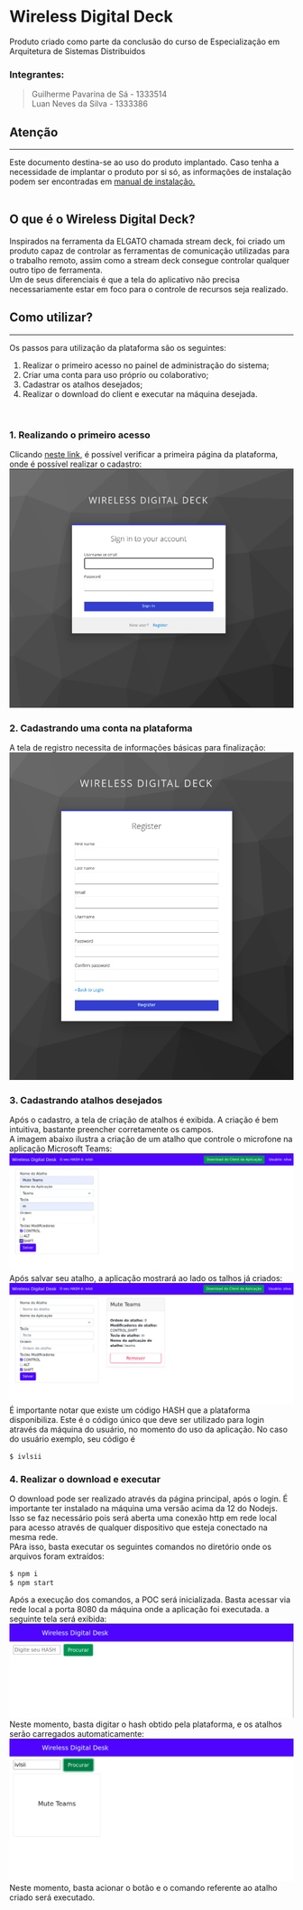 # Wireless Digital Deck

Produto criado como parte da conclusão do curso de Especialização em Arquitetura de Sistemas Distribuidos

### Integrantes:
> Guilherme Pavarina de Sá - 1333514<br/>
> Luan Neves da Silva - 1333386

## Atenção
----
Este documento destina-se ao uso do produto implantado. Caso tenha a necessidade de implantar o produto por si só, as informações de instalação podem ser encontradas em [manual de instalação.](docs/requirements.md)<br />
<br />

## O que é o Wireless Digital Deck?
Inspirados na ferramenta da ELGATO chamada stream deck, foi criado um produto capaz de controlar as ferramentas de comunicação utilizadas para o trabalho remoto, assim como a stream deck consegue controlar qualquer outro tipo de ferramenta. <br/>
Um de seus diferenciais é que a tela do aplicativo não precisa necessariamente estar em foco para o controle de recursos seja realizado.

## Como utilizar?
----
Os passos para utilização da plataforma são os seguintes: <br />
1. Realizar o primeiro acesso no painel de administração do sistema;
2. Criar uma conta para uso próprio ou colaborativo;
3. Cadastrar os atalhos desejados;
4. Realizar o download do client e executar na máquina desejada.
<br />

### **1. Realizando o primeiro acesso**
Clicando [neste link,](http://168.119.240.184:8000/admin) é possível verificar a primeira página da plataforma, onde é possível realizar o cadastro:<br />
![login](docs/img/login.png)<br />
### **2. Cadastrando uma conta na plataforma**
A tela de registro necessita de informações básicas para finalização:<br />
![cadastro](docs/img/register.png)<br />
### **3. Cadastrando atalhos desejados**
Após o cadastro, a tela de criação de atalhos é exibida. A criação é bem intuitiva, bastante preencher corretamente os campos. <br />
A imagem abaixo ilustra a criação de um atalho que controle o microfone na aplicação Microsoft Teams:<br />
![Mute teams](docs/img/shortcut.png)<br />
Após salvar seu atalho, a aplicação mostrará ao lado os talhos já criados:<br />
![Mute teams](docs/img/created-shortcut.png)<br />
É importante notar que existe um código HASH que a plataforma disponibiliza. Este é o código único que deve ser utilizado para login através da máquina do usuário, no momento do uso da aplicação. No caso do usuário exemplo, seu código é 
```shell
$ ivlsii
```
### **4. Realizar o download e executar**
O download pode ser realizado através da página principal, após o login.
É importante ter instalado na máquina uma versão acima da 12 do Nodejs. Isso se faz necessário pois será aberta uma conexão http em rede local para acesso através de qualquer dispositivo que esteja conectado na mesma rede.<br />
PAra isso, basta executar os seguintes comandos no diretório onde os arquivos foram extraídos:<br />
```shell
$ npm i
$ npm start
```
Após a execução dos comandos, a POC será inicializada. Basta acessar via rede local a porta 8080 da máquina onde a aplicação foi executada. a seguinte tela será exibida:<br />
![Tela inicial](docs/img/client-login.png)<br />
Neste momento, basta digitar o hash obtido pela plataforma, e os atalhos serão carregados automaticamente:<br/>
![Atalhos carregados](docs/img/shortcuts-loaded.png)<br />
Neste momento, basta acionar o botão e o comando referente ao atalho criado será executado.
